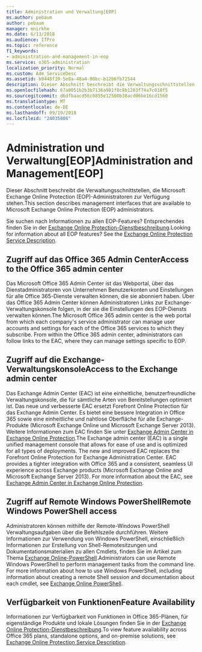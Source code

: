 ```yaml
---
title: Administration und Verwaltung[EOP]
ms.author: pebaum
author: pebaum
manager: mnirkhe
ms.date: 6/13/2018
ms.audience: ITPro
ms.topic: reference
f1_keywords:
- administration-and-management-in-eop
ms.service: o365-administration
localization_priority: Normal
ms.custom: Adm_ServiceDesc
ms.assetid: b9448f39-5e8a-48a4-80bc-b12b6fb72544
description: Dieser Abschnitt beschreibt die Verwaltungsschnittstellen, die Microsoft Exchange Online Protection (EOP)-Administratoren zur Verfügung stehen.
ms.openlocfilehash: 67a8051b2b3b7136a981f8c8b1203f74a7c018f5
ms.sourcegitcommit: d6dfbaacd56c0855e12500b38acd06be16cd1560
ms.translationtype: MT
ms.contentlocale: de-DE
ms.lasthandoff: 09/19/2018
ms.locfileid: "24035806"
---
```

# <a name="administration-and-managementeop"></a><span data-ttu-id="3b427-103">Administration und Verwaltung[EOP]</span><span class="sxs-lookup"><span data-stu-id="3b427-103">Administration and Management[EOP]</span></span>

<span data-ttu-id="3b427-104">Dieser Abschnitt beschreibt die Verwaltungsschnittstellen, die Microsoft Exchange Online Protection (EOP)-Administratoren zur Verfügung stehen.</span><span class="sxs-lookup"><span data-stu-id="3b427-104">This section describes management interfaces that are available to Microsoft Exchange Online Protection (EOP) administrators.</span></span>
  
<span data-ttu-id="3b427-p101">Sie suchen nach Informationen zu allen EOP-Features? Entsprechendes finden Sie in der [Exchange Online Protection-Dienstbeschreibung](exchange-online-protection-service-description.md).</span><span class="sxs-lookup"><span data-stu-id="3b427-p101">Looking for information about all EOP features? See the [Exchange Online Protection Service Description](exchange-online-protection-service-description.md).</span></span>
  
## <a name="access-to-the-office-365-admin-center"></a><span data-ttu-id="3b427-107">Zugriff auf das Office 365 Admin Center</span><span class="sxs-lookup"><span data-stu-id="3b427-107">Access to the Office 365 admin center</span></span>
<span data-ttu-id="3b427-108"><a name="BKMK_accesstotheoffice365admincenter"> </a></span><span class="sxs-lookup"><span data-stu-id="3b427-108"></span></span>

<span data-ttu-id="3b427-p102">Das Microsoft Office 365 Admin Center ist das Webportal, über das Dienstadministratoren von Unternehmen Benutzerkonten und Einstellungen für alle Office 365-Dienste verwalten können, die sie abonniert haben. Über das Office 365 Admin Center können Administratoren Links zur Exchange-Verwaltungskonsole folgen, in der sie die Einstellungen des EOP-Diensts verwalten können.</span><span class="sxs-lookup"><span data-stu-id="3b427-p102">The Microsoft Office 365 admin center is the web portal from which each company's service administrator can manage user accounts and settings for each of the Office 365 services to which they subscribe. From within the Office 365 admin center, administrators can follow links to the EAC, where they can manage settings specific to EOP.</span></span>
  
## <a name="access-to-the-exchange-admin-center"></a><span data-ttu-id="3b427-111">Zugriff auf die Exchange-Verwaltungskonsole</span><span class="sxs-lookup"><span data-stu-id="3b427-111">Access to the Exchange admin center</span></span>
<span data-ttu-id="3b427-112"><a name="BKMK_accesstotheexchangeadmincenter"> </a></span><span class="sxs-lookup"><span data-stu-id="3b427-112"></span></span>

<span data-ttu-id="3b427-p103">Das Exchange Admin Center (EAC) ist eine einheitliche, benutzerfreundliche Verwaltungskonsole, die für sämtliche Arten von Bereitstellungen optimiert ist. Das neue und verbesserte EAC ersetzt Forefront Online Protection für das Exchange Admin Center. Es bietet eine bessere Integration in Office 365 sowie eine einheitliche und nahtlose Oberfläche für alle Exchange-Produkte (Microsoft Exchange Online und Microsoft Exchange Server 2013). Weitere Informationen zum EAC finden Sie unter [Exchange Admin Center in Exchange Online Protection](https://go.microsoft.com/fwlink/p/?LinkId=282381).</span><span class="sxs-lookup"><span data-stu-id="3b427-p103">The Exchange admin center (EAC) is a single unified management console that allows for ease of use and is optimized for all types of deployments. The new and improved EAC replaces the Forefront Online Protection for Exchange Administration Center. EAC provides a tighter integration with Office 365 and a consistent, seamless UI experience across Exchange products (Microsoft Exchange Online and Microsoft Exchange Server 2013). For more information about the EAC, see [Exchange Admin Center in Exchange Online Protection](https://go.microsoft.com/fwlink/p/?LinkId=282381).</span></span>
  
## <a name="remote-windows-powershell-access"></a><span data-ttu-id="3b427-117">Zugriff auf Remote Windows PowerShell</span><span class="sxs-lookup"><span data-stu-id="3b427-117">Remote Windows PowerShell access</span></span>
<span data-ttu-id="3b427-118"><a name="BKMK_remotewindowspowershellaccess"> </a></span><span class="sxs-lookup"><span data-stu-id="3b427-118"></span></span>

 <span data-ttu-id="3b427-p104">Administratoren können mithilfe der Remote-Windows PowerShell Verwaltungsaufgaben über die Befehlszeile durchführen. Weitere Informationen zur Verwendung von Windows PowerShell, einschließlich Informationen zur Erstellung von Shell-Remotesitzungen und Dokumentationsmaterialien zu allen Cmdlets, finden Sie im Artikel zum Thema [Exchange Online-PowerShell](https://go.microsoft.com/fwlink/p/?LinkId=282266).</span><span class="sxs-lookup"><span data-stu-id="3b427-p104">Administrators can use Remote Windows PowerShell to perform management tasks from the command line. For more information about how to use Windows PowerShell, including information about creating a remote Shell session and documentation about each cmdlet, see [Exchange Online PowerShell](https://go.microsoft.com/fwlink/p/?LinkId=282266).</span></span>
  
## <a name="feature-availability"></a><span data-ttu-id="3b427-121">Verfügbarkeit von Funktionen</span><span class="sxs-lookup"><span data-stu-id="3b427-121">Feature Availability</span></span>
<span data-ttu-id="3b427-122"><a name="BKMK_remotewindowspowershellaccess"> </a></span><span class="sxs-lookup"><span data-stu-id="3b427-122"></span></span>

<span data-ttu-id="3b427-123">Informationen zur Verfügbarkeit von Funktionen in Office 365-Plänen, für eigenständige Produkte und lokale Lösungen finden Sie in der [Exchange Online Protection-Dienstbeschreibung](exchange-online-protection-service-description.md).</span><span class="sxs-lookup"><span data-stu-id="3b427-123">To view feature availability across Office 365 plans, standalone options, and on-premise solutions, see [Exchange Online Protection Service Description](exchange-online-protection-service-description.md).</span></span>
  

